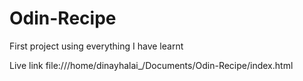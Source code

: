 # Odin-Recipe

First project using everything I have learnt

Live link file:///home/dinayhalai_/Documents/Odin-Recipe/index.html